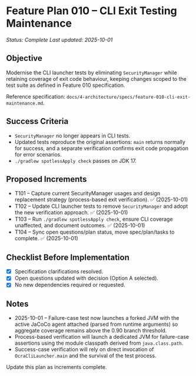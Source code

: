 # Feature Plan 010 – CLI Exit Testing Maintenance

_Status: Complete_
_Last updated: 2025-10-01_

## Objective
Modernise the CLI launcher tests by eliminating `SecurityManager` while retaining coverage of exit code behaviour, keeping changes scoped to the test suite as defined in Feature 010 specification.

Reference specification: `docs/4-architecture/specs/feature-010-cli-exit-maintenance.md`.

## Success Criteria
- `SecurityManager` no longer appears in CLI tests.
- Updated tests reproduce the original assertions: `main` returns normally for success, and a separate verification confirms exit code propagation for error scenarios.
- `./gradlew spotlessApply check` passes on JDK 17.

## Proposed Increments
- T101 – Capture current SecurityManager usages and design replacement strategy (process-based exit verification). ✅ (2025-10-01)
- T102 – Update CLI launcher tests to remove `SecurityManager` and adopt the new verification approach. ✅ (2025-10-01)
- T103 – Run `./gradlew spotlessApply check`, ensure CLI coverage unaffected, and document outcomes. ✅ (2025-10-01)
- T104 – Sync open questions/plan status, move spec/plan/tasks to complete. ✅ (2025-10-01)

## Checklist Before Implementation
- [x] Specification clarifications resolved.
- [x] Open questions updated with decision (Option A selected).
- [x] No new dependencies required or requested.

## Notes
- 2025-10-01 – Failure-case test now launches a forked JVM with the active JaCoCo agent attached (parsed from runtime arguments) so aggregate coverage remains above the 0.90 branch threshold.
- Process-based verification will launch a dedicated JVM for failure-case assertions using the module classpath derived from `java.class.path`.
- Success-case verification will rely on direct invocation of `OcraCliLauncher.main` and the survival of the test process.

Update this plan as increments complete.
